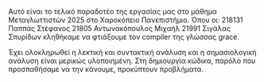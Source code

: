 Αυτό είναι το τελικό παραδοτέο της εργασίας μας στο μάθημα Μεταγλωττιστών 2025 στο Χαροκόπειο Πανεπιστήμιο.
Όπου οι:
218131 Παππάς Στέφανος
21805 Αντωνακόπουλος Μιχαήλ
21991 Σιγάλας Σπυρίδων
κληθήκαμε να φτιάξουμε τον compiler της γλώσσας grace.

Έχει ολοκληρωθεί η λεκτική και συντακτική ανάλυση και η σημασιολογική ανάλυση είναι μερικώς υλοποιημένη. Στη δημιουργία κώδικα, παρόλο που προσπαθήσαμε να την κάνουμε, προκύπτουν προβλήματα.